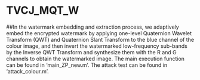 # TVCJ_MQT_W
##In the watermark embedding and extraction process, we adaptively embed the encrypted watermark by applying one-level Quaternion Wavelet Transform (QWT) and Quaternion Slant Transform to the blue channel of the colour image, and then invert the watermarked low-frequency sub-bands by the Inverse QWT Transform and synthesize them with the R and G channels to obtain the watermarked image.
The main execution function can be found in ‘main_ZP_new.m’. The attack test can be found in ‘attack_colour.m’.


